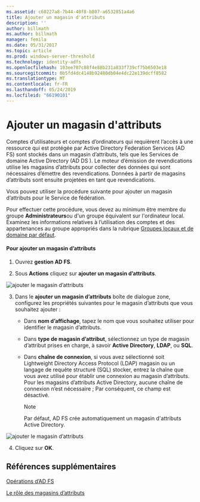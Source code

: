 ```yaml
---
ms.assetid: c60227a8-7b44-40f8-b807-a6532851a4a6
title: Ajouter un magasin d'attributs
description: ''
author: billmath
ms.author: billmath
manager: femila
ms.date: 05/31/2017
ms.topic: article
ms.prod: windows-server-threshold
ms.technology: identity-adfs
ms.openlocfilehash: 103ee707c88f4e88b231a833f739cf75b6503e18
ms.sourcegitcommit: 0b5fd4dc4148b92480db04e4dc22e139dcff8582
ms.translationtype: MT
ms.contentlocale: fr-FR
ms.lasthandoff: 05/24/2019
ms.locfileid: "66190101"
---
```

# <a name="add-an-attribute-store"></a>Ajouter un magasin d'attributs


Comptes d’utilisateurs et comptes d’ordinateurs qui requièrent l’accès à une ressource qui est protégée par Active Directory Federation Services \(AD FS\) sont stockés dans un magasin d’attributs, tels que les Services de domaine Active Directory \(AD DS \). Le moteur d’émission de revendications utilise les magasins d’attributs pour collecter des données qui sont nécessaires d’émettre des revendications. Données à partir de magasins d’attributs sont ensuite projetées en tant que revendications.  
  
Vous pouvez utiliser la procédure suivante pour ajouter un magasin d’attributs pour le Service de fédération.  
  
Pour effectuer cette procédure, vous devez au minimum être membre du groupe **Administrateurs**ou d'un groupe équivalent sur l'ordinateur local.  Examinez les informations relatives à l’utilisation des comptes et des appartenances au groupe appropriés dans la rubrique [Groupes locaux et de domaine par défaut](https://go.microsoft.com/fwlink/?LinkId=83477).   
  
#### <a name="to-add-an-attribute-store"></a>Pour ajouter un magasin d’attributs  
  
1.  Ouvrez **gestion AD FS**.  
  
2.  Sous **Actions** cliquez sur **ajouter un magasin d’attributs**.  

![ajouter le magasin d’attributs](media/Add-an-Attribute-Store/addstore1.PNG)
  
3.  Dans le **ajouter un magasin d’attributs** boîte de dialogue zone, configurez les propriétés suivantes pour le magasin d’attributs que vous souhaitez ajouter :  
  
    -   Dans **nom d’affichage**, tapez le nom que vous souhaitez utiliser pour identifier le magasin d’attributs.  
  
    -   Dans **type de magasin d’attribut**, sélectionnez un type de magasin d’attribut prises en charge, à savoir **Active Directory**, **LDAP**, ou **SQL**.  
  
    -   Dans **chaîne de connexion**, si vous avez sélectionné soit Lightweight Directory Access Protocol \(LDAP\) magasin ou un langage de requête structuré \(SQL\) stocker, entrez la chaîne que vous avez utilisé pour établir une connexion au magasin d’attributs. Pour les magasins d’attributs Active Directory, aucune chaîne de connexion n’est nécessaire ; Par conséquent, ce champ est désactivé.  
  
        > [!NOTE]  
        > Par défaut, AD FS crée automatiquement un magasin d'attributs Active Directory.  
 
![ajouter le magasin d’attributs](media/Add-an-Attribute-Store/addstore2.PNG) 

4.  Cliquez sur **OK**.  
  
## <a name="additional-references"></a>Références supplémentaires  

[Opérations d’AD FS](../../ad-fs/AD-FS-2016-Operations.md)
  
[Le rôle des magasins d’attributs](../../ad-fs/technical-reference/The-Role-of-Attribute-Stores.md)  
